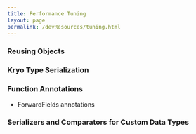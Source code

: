 ```yaml
---
title: Performance Tuning
layout: page
permalink: /devResources/tuning.html
---
```


### Reusing Objects

### Kryo Type Serialization

### Function Annotations

- ForwardFields annotations

### Serializers and Comparators for Custom Data Types

